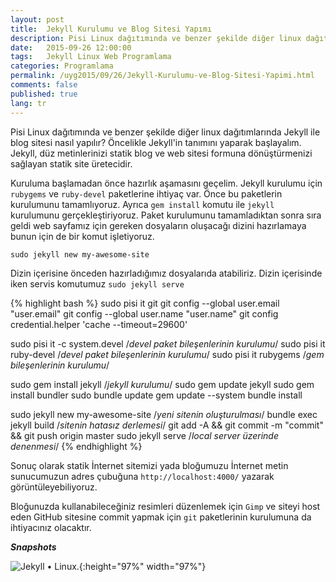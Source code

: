 ```yaml
---
layout: post
title:  Jekyll Kurulumu ve Blog Sitesi Yapımı
description: Pisi Linux dağıtımında ve benzer şekilde diğer linux dağıtımlarında Jekyll ile blog sitesi nasıl  yapılır?
date:   2015-09-26 12:00:00
tags:   Jekyll Linux Web Programlama
categories: Programlama
permalink: /uyg2015/09/26/Jekyll-Kurulumu-ve-Blog-Sitesi-Yapimi.html
comments: false
published: true
lang: tr
---
```



Pisi Linux dağıtımında ve benzer şekilde diğer linux dağıtımlarında Jekyll ile blog sitesi nasıl  yapılır? Öncelikle Jekyll'in tanımını yaparak başlayalım. Jekyll, düz metinlerinizi statik blog ve web sitesi formuna dönüştürmenizi sağlayan statik site üretecidir.

Kuruluma başlamadan önce hazırlık aşamasını geçelim. Jekyll kurulumu için ```rubygems``` ve ```ruby-devel``` paketlerine ihtiyaç var. Önce bu paketlerin kurulumunu tamamlıyoruz. Ayrıca ```gem install``` komutu ile ```jekyll``` kurulumunu gerçekleştiriyoruz. Paket kurulumunu tamamladıktan sonra sıra geldi web sayfamız için gereken dosyaların oluşacağı dizini hazırlamaya bunun için de bir komut işletiyoruz. 

```sudo jekyll new my-awesome-site```

Dizin içerisine önceden hazırladığımız dosyalarıda atabiliriz. Dizin içerisinde iken servis komutumuz  ```sudo jekyll serve```

{% highlight bash %}
sudo pisi it git
git config --global user.email "user.email"
git config --global user.name "user.name"
git config credential.helper 'cache --timeout=29600'

sudo pisi it -c system.devel	/*devel paket bileşenlerinin kurulumu*/
sudo pisi it ruby-devel		/*devel paket bileşenlerinin kurulumu*/
sudo pisi it rubygems       /*gem bileşenlerinin kurulumu*/

sudo gem install jekyll			/*jekyll kurulumu*/
sudo gem update jekyll
sudo gem install bundler
sudo bundle update
gem update --system
bundle install

sudo jekyll new my-awesome-site	/*yeni sitenin oluşturulması*/
bundle exec jekyll build	/*sitenin hatasız derlemesi*/
git add -A &&  git commit -m "commit" && git push origin master
sudo jekyll serve	/*local server üzerinde denenmesi*/
{% endhighlight %}

Sonuç olarak statik İnternet sitemizi yada bloğumuzu İnternet metin sunucumuzun adres çubuğuna ```http://localhost:4000/``` yazarak görüntüleyebiliyoruz.

Bloğunuzda kullanabileceğiniz resimleri düzenlemek için ```Gimp``` ve siteyi host eden GitHub sitesine commit yapmak için ```git``` paketlerinin kurulumuna da ihtiyacınız olacaktır.

***Snapshots***



![Jekyll &bull; Linux.](/images/snapshot12.bmp "Jekyll &bull; Linux."){:height="97%" width="97%"}



